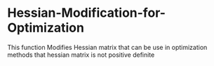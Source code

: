 # Hessian-Modification-for-Optimization
This function Modifies Hessian matrix that can be use in optimization methods that hessian matrix is not positive definite
